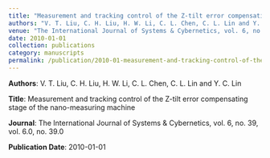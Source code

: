```yaml
---
title: "Measurement and tracking control of the Z-tilt error compensating stage of the nano-measuring machine"
authors: "V. T. Liu, C. H. Liu, H. W. Li, C. L. Chen, C. L. Lin and Y. C. Lin"
venue: "The International Journal of Systems & Cybernetics, vol. 6, no. 39, vol. 6.0, no. 39.0"
date: 2010-01-01
collection: publications
category: manuscripts
permalink: /publication/2010-01-measurement-and-tracking-control-of-the-z-tilt-error-compensating-stage-of-the-nano-measuring-machine
---
```


**Authors**: V. T. Liu, C. H. Liu, H. W. Li, C. L. Chen, C. L. Lin and Y. C. Lin

**Title**: Measurement and tracking control of the Z-tilt error compensating stage of the nano-measuring machine

**Journal**: The International Journal of Systems & Cybernetics, vol. 6, no. 39, vol. 6.0, no. 39.0

**Publication Date**: 2010-01-01
